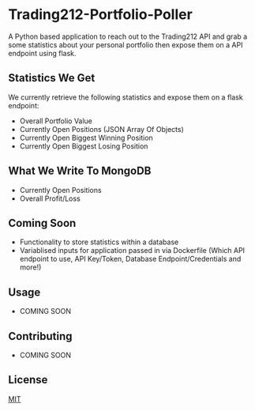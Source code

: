 # Trading212-Portfolio-Poller

A Python based application to reach out to the Trading212 API and grab a some statistics about your personal portfolio then expose them on a API endpoint using flask.

## Statistics We Get

We currently retrieve the following statistics and expose them on a flask endpoint:
- Overall Portfolio Value
- Currently Open Positions (JSON Array Of Objects)
- Currently Open Biggest Winning Position
- Currently Open Biggest Losing Position

## What We Write To MongoDB
- Currently Open Positions
- Overall Profit/Loss

## Coming Soon
- Functionality to store statistics within a database
- Variablised inputs for application passed in via Dockerfile (Which API endpoint to use, API Key/Token, Database Endpoint/Credentials and more!)

## Usage

- COMING SOON

## Contributing

- COMING SOON

## License

[MIT](https://choosealicense.com/licenses/mit/)
